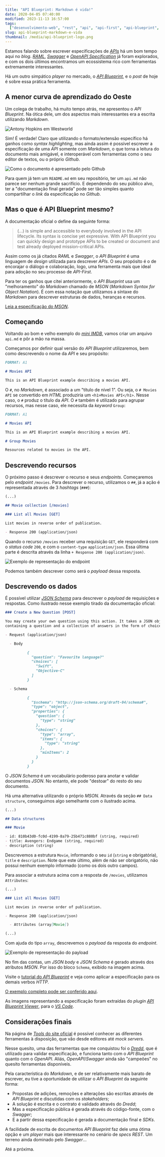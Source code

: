 ```yaml
---
title: "API Blueprint: Markdown é vida!"
date: 2020-04-05 07:40:00
modified: 2023-11-13 16:57:00
tags:
  ["desenvolvimento-web", "rest", "api", "api-first", "api-blueprint", "mson"]
slug: api-blueprint-markdown-e-vida
thumbnail: /media/api-blueprint-logo.png
---
```


Estamos falando sobre escrever especificações de [_APIs_](/tag/api.html "Leia mais sobre APIs")
há um bom tempo aqui no _blog_. [_RAML_](/tag/raml.html "Leia mais sobre RAML"),
[_Swagger_](/tag/swagger.html "Leia mais sobre Swagger") e
[_OpenAPI Specification_](/tag/oai.html "Leia mais sobre OpenAPI") já foram explorados, e
com os dois últimos encontramos um ecossistema rico com ferramentas extremamente
interessantes.

Há um outro simpático _player_ no mercado, o [_API Blueprint_](https://apiblueprint.org/ "Visite a página oficial do projeto"),
e o _post_ de hoje é sobre essa prática ferramenta.

## A menor curva de aprendizado do Oeste

Um colega de trabalho, há muito tempo atrás, me apresentou o _API Blueprint_. Na
ótica dele, um dos aspectos mais interessantes era a escrita utilizando _Markdown_.

![Antony Hopkins em Westworld](/media/westworld-antony-hopkins.jpg "É um formato para máquinas? É um formato para humanos? Que diferença faz? (tvguide.com)")

Sim! É verdade! Claro que utilizando o formato/extensão específico há ganhos
como _syntax highlighting_, mas ainda assim é possível escrever a especificação de uma _API_ somente
com _Markdown_, o que torna a leitura do documento mais amigável, e interoperável com ferramentas
como o seu editor de textos, ou o próprio _Github_.

![Como o documento é apresentado pelo Github](/media/api-blueprint-github-example.png)

Para quem já tem um `README.md` em seu repositório, ter um `api.md` não parece ser
nenhum grande sacrifício. E dependendo do seu público alvo, ter a "documentação final gerada"
pode ser tão simples quanto compartilhar o _link_ da especificação no _Github_.

## Mas o que é API Blueprint mesmo?

A documentação oficial o define da seguinte forma:

> (...) is simple and accessible to everybody involved in the API lifecycle. Its syntax is concise yet expressive. With API Blueprint you can quickly design and prototype APIs to be created or document and test already deployed mission-critical APIs.

Assim como os já citados _RAML_ e _Swagger_, o _API Blueprint_ é uma linguagem de _design_ utilizada para
descrever _APIs_. O seu propósito é o de encorajar o diálogo e colaboração, logo, uma ferramenta
mais que ideal para adoção no seu processo de _API-First_.

Para ter os ganhos que citei anteriormente, o _API Blueprint_ usa um "melhoramento" do _Markdown_
chamado de _MSON_ (_Markdown Syntax for Object Notation_). É com essa notação que utilizamos a síntaxe
do _Markdown_ para descrever estruturas de dados, heranças e recursos.

[Leia a especificação do _MSON_](https://github.com/apiaryio/mson/blob/master/MSON%20Specification.md "Leia no Github").

## Começando

Voltando ao bom e velho exemplo do [_mini IMDB_](/2016/05/20/rest-parte-2.html "REST: Parte 2"), vamos criar um arquivo `api.md`
e pôr a mão na massa.

Começamos por definir qual versão do _API Blueprint_ utilizaremos, bem como descrevendo o nome da _API_ e seu propósito:

```markdown
FORMAT: A1

# Movies API

This is an API Blueprint example describing a movies API.
```

O `#`, no _Markdown_, é associado a um "título de nível 1". Ou seja, o `# Movies API` se convertido em _HTML_ produziria um `<h1>Movies API</h1>`.
Nesse caso, o `#` produz o título da _API_. O `#` também é utilizado para agrupar recursos, mas nesse caso, ele necessita da _keyword_
`Group`:

```markdown
FORMAT: A1

# Movies API

This is an API Blueprint example describing a movies API.

# Group Movies

Resources related to movies in the API.
```

## Descrevendo recursos

O próximo passo é descrever o recurso e seus _endpoints_. Começaremos pelo
_endpoint_ `/movies`. Para descrever o recurso, utilizamos o `##`, já a ação
é representada através de 3 _hashtags_ (`###`):

```markdown
(...)

## Movie collection [/movies]

### List all Movies [GET]

List movies in reverse order of publication.

- Response 200 (application/json)
```

Quando o recurso `/movies` receber uma requisição `GET`, ele responderá com
o _status code_ `200`, e com o `content-type` `application/json`. Essa última
parte é descrita através da linha `+ Response 200 (application/json)`.

![Exemplo de representação do endpoint](/media/api-blueprint-resource-example.png)

Podemos também descrever como será o _payload_ dessa resposta.

## Descrevendo os dados

É possível utilizar [_JSON Schema_](https://json-schema.org/ "A vocabulary that allows you to annotate and validate JSON documents")
para descrever o _payload_ de requisições e respostas. Como ilustrado nesse exemplo tirado da documentação oficial:

```markdown
### Create a New Question [POST]

You may create your own question using this action. It takes a JSON object
containing a question and a collection of answers in the form of choices.

- Request (application/json)

  - Body

          {
            "question": "Favourite language?"
            "choices": [
              "Swift",
              "Objective-C"
            ]
          }

  - Schema

          {
            "$schema": "http://json-schema.org/draft-04/schema#",
            "type": "object",
            "properties": {
              "question": {
                "type": "string"
              },
              "choices": {
                "type": "array",
                "items": {
                  "type": "string"
                },
                "minItems": 2
              }
            }
          }
```

O _JSON Schema_ é um vocabulário poderoso para anotar e validar documentos _JSON_. No entanto, ele pode "destoar" do resto do seu documento.

Há uma alternativa utilizando o próprio _MSON_. Através da seção `## Data structure`, conseguimos algo semelhante com o ilustrado acima.

```markdown
(...)

## Data structures

### Movie

- id: 810b43d0-fc0d-4199-8a79-25b471c880bf (string, required)
- title: Avengers: Endgame (string, required)
- description (string)
```

Descrevemos a estrutura `Movie`, informando o seu `id` (`string` e obrigatória),
`title` e `description`. Note que este último, além de não ser obrigatório, não
possui nenhum exemplo informado (como os dois outro campos).

Para associar a estrutura acima com a resposta de `/movies`, utilizamos
`Attributes`:

```markdown
(...)

### List all Movies [GET]

List movies in reverse order of publication.

- Response 200 (application/json)

  - Attributes (array[Movie])

(...)
```

Com ajuda do tipo `array`, descrevemos o _payload_ da resposta do _endpoint_.

![Exemplo de representação do payload](/media/api-blueprint-data-example.png)

No fim das contas, um _JSON body_ e _JSON Schema_ é gerado através dos
atributos _MSON_. Por isso do bloco `Schema`, exibido na imagem acima.

Visite o [tutorial do _API Blueprint_](https://apiblueprint.org/documentation/tutorial.html "Tutorial com demais verbos")
e veja como aplicar a especificação para os demais verbos _HTTP_.

[O exemplo completo pode ser conferido aqui](https://gist.github.com/kplaube/8cb39a98e0a2892412f060ad6c61704b "Veja o exemplo completo no Gist").

As imagens representando a especificação foram extraídas do _plugin_ [_API Blueprint Viewer_](https://marketplace.visualstudio.com/items?itemName=develiteio.api-blueprint-viewer), para o [_VS Code_](/tag/vscode.html "LEia mais sobre VS Code").

## Considerações finais

Na página de [_Tools_ do site oficial](https://apiblueprint.org/tools.html "Visite o site oficial do API Blueprint") é
possível conhecer as diferentes ferramentas à disposição, que vão desde editores até _mock servers_.

Nesse quesito, uma das ferramentas que me conquistou foi o [_Dredd_](https://github.com/apiaryio/dredd "Visite o repositório no Github"),
que é utilizado para validar especificação, e funciona tanto com o _API Blueprint_ quanto com o _OpenAPI_. Aliás,
_OpenAPI_/_Swagger_ ainda são "campeões" no quesito ferramentas disponíveis.

Pela característica do _Markdown_, e de ser relativamente mais barato de escrever, eu tive a oportunidade de utilizar o _API Blueprint_
da seguinte forma:

- Propostas de adições, remoções e alterações são escritas através de _API Blueprint_ e discutidas com os _stakeholders_;
- A solução é escrita e o contrato é validado através do _Dredd_;
- Mas a especificação pública é gerada através do código-fonte, com o _Swagger_;
- E a partir dessa especificação é gerada a documentação final e _SDKs_.

A facilidade de escrita de documentos _API Blueprint_ faz dele uma ótima opção e um _player_ mais que interessante
no cenário de _specs_ _REST_. Um terreno ainda dominado pelo _Swagger_...

Até a próxima.

